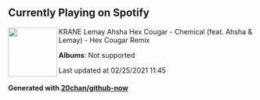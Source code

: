 ## Currently Playing on Spotify

[<img align="left" width="100" src="https://i.scdn.co/image/ab67616d0000b2739aca6ec1b3cc1fce26da39b8">](https://open.spotify.com/album/4Cu81bSfAU70eRUmDi6qoY)

KRANE Lemay Ahsha Hex Cougar - Chemical (feat. Ahsha & Lemay) - Hex Cougar Remix

**Albums**: Not supported

Last updated at 02/25/2021 11:45

#### Generated with [20chan/github-now](https://github.com/20chan/github-now)


<!--
**20chan/20chan** is a ✨ _special_ ✨ repository because its `README.md` (this file) appears on your GitHub profile.

Here are some ideas to get you started:

- 🔭 I’m currently working on ...
- 🌱 I’m currently learning ...
- 👯 I’m looking to collaborate on ...
- 🤔 I’m looking for help with ...
- 💬 Ask me about ...
- 📫 How to reach me: ...
- 😄 Pronouns: ...
- ⚡ Fun fact: ...
-->
